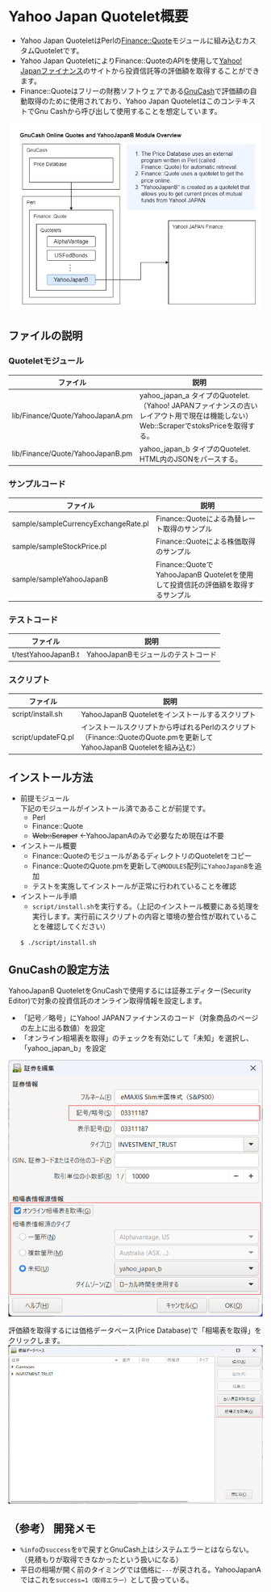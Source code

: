 # Yahoo Japan Quotelet概要
- Yahoo Japan QuoteletはPerlの[Finance::Quote](http://finance-quote.sourceforge.net/)モジュールに組み込むカスタムQuoteletです。  
- Yahoo Japan QuoteletによりFinance::QuoteのAPIを使用して[Yahoo! Japanファイナンス](https://finance.yahoo.co.jp/)のサイトから投資信託等の評価額を取得することができます。  
- Finance::Quoteはフリーの財務ソフトウェアである[GnuCash](https://www.gnucash.org/)で評価額の自動取得のために使用されており、Yahoo Japan QuoteletはこのコンテキストでGnu Cashから呼び出して使用することを想定しています。  

<img src="images/overview.png" alt="Yahoo Japan Quotelet概要図" title="Yahoo Japan Quotelet概要図">

## ファイルの説明
### Quoteletモジュール
|ファイル|説明|
|-----|----|
|lib/Finance/Quote/YahooJapanA.pm|yahoo_japan_a タイプのQuotelet.（Yahoo! JAPANファイナンスの古いレイアウト用で現在は機能しない）<br>Web::ScraperでstoksPriceを取得する。|
|lib/Finance/Quote/YahooJapanB.pm|yahoo_japan_b タイプのQuotelet.<br>HTML内のJSONをパースする。|

### サンプルコード
|ファイル|説明|
|-----|----|
|sample/sampleCurrencyExchangeRate.pl|Finance::Quoteによる為替レート取得のサンプル|
|sample/sampleStockPrice.pl|Finance::Quoteによる株価取得のサンプル|
|sample/sampleYahooJapanB|Finance::QuoteでYahooJapanB Quoteletを使用して投資信託の評価額を取得するサンプル|

### テストコード
|ファイル|説明|
|-----|----|
|t/testYahooJapanB.t|YahooJapanBモジュールのテストコード|

### スクリプト
|ファイル|説明|
|-----|----|
|script/install.sh|YahooJapanB Quoteletをインストールするスクリプト|
|script/updateFQ.pl|インストールスクリプトから呼ばれるPerlのスクリプト<br>（Finance::QuoteのQuote.pmを更新してYahooJapanB Quoteletを組み込む）|

## インストール方法
- 前提モジュール  
下記のモジュールがインストール済であることが前提です。
  - Perl  
  - Finance::Quote  
  - ~~Web::Scraper~~ ←YahooJapanAのみで必要なため現在は不要
- インストール概要
  - Finance::QuoteのモジュールがあるディレクトリのQuoteletをコピー
  - Finance::QuoteのQuote.pmを更新して`@MODULES`配列に`YahooJapanB`を追加
  - テストを実施してインストールが正常に行われていることを確認
- インストール手順
  - `script/install.sh`を実行する。（上記のインストール概要にある処理を実行します。実行前にスクリプトの内容と環境の整合性が取れていることを確認してください）
  ```
  $ ./script/install.sh
  ```

## GnuCashの設定方法
YahooJapanB QuoteletをGnuCashで使用するには証券エディター(Security Editor)で対象の投資信託のオンライン取得情報を設定します。  
- 「記号／略号」にYahoo! JAPANファイナンスのコード（対象商品のページの左上に出る数値）を設定
- 「オンライン相場表を取得」のチェックを有効にして「未知」を選択し、「yahoo_japan_b」を設定
<img src="images/security_editor.png" alt="Security Editor" title="Secutiry Editor">

評価額を取得するには価格データベース(Price Database)で「相場表を取得」をクリックします。  
<img src="images/price_database.png" alt="Price Database" title="Price Database">

## （参考） 開発メモ
- `%info`の`success`を`0`で戻すとGnuCash上はシステムエラーとはならない。（見積もりが取得できなかったという扱いになる）  
- 平日の相場が開く前のタイミングでは価格に`---`が戻される。YahooJapanAではこれを`success=1（取得エラー）`として扱っている。  